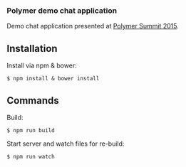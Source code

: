 ### Polymer demo chat application

Demo chat application presented at [Polymer Summit 2015](https://www.youtube.com/watch?v=ZDjiUmx51y8).

## Installation

Install via npm \& bower:

    $ npm install & bower install

## Commands

Build:

    $ npm run build

Start server and watch files for re-build:

    $ npm run watch